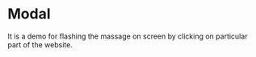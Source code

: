 # Modal

It is a demo for flashing the massage on screen by clicking on particular part of the website.